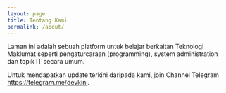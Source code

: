 ```yaml
---
layout: page
title: Tentang Kami
permalink: /about/
---
```


Laman ini adalah sebuah platform untuk belajar berkaitan Teknologi Maklumat seperti pengaturcaraan (programming), system administration dan topik IT secara umum.

Untuk mendapatkan update terkini daripada kami, join Channel Telegram <a href="https://telegram.me/devkini">https://telegram.me/devkini</a>.
